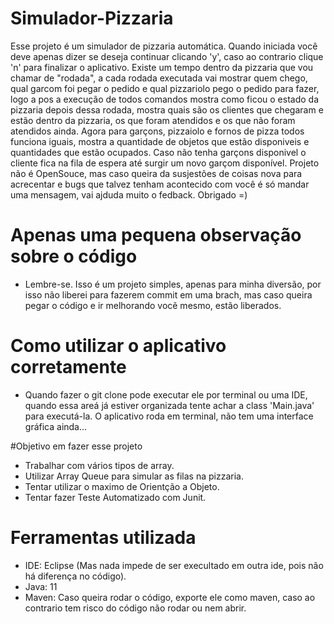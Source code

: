 # Simulador-Pizzaria
Esse projeto é um simulador de pizzaria automática. Quando iniciada você deve apenas dizer se deseja continuar clicando 'y', caso ao contrario clique 'n' para finalizar o aplicativo.
Existe um tempo dentro da pizzaria que vou chamar de "rodada", a cada rodada executada vai mostrar quem chego, qual garcom foi pegar o pedido e qual pizzariolo pego o pedido para fazer, logo a pos a execução de todos comandos mostra como ficou o estado da pizzaria depois dessa rodada, mostra quais são os clientes que chegaram e estão dentro da pizzaria, os que foram atendidos e os que não foram atendidos ainda. Agora para garçons, pizzaiolo e fornos de pizza todos funciona iguais, mostra a quantidade de objetos que estão disponiveis e quantidades que estão ocupados. Caso não tenha garçons disponivel o cliente fica na fila de espera até surgir um novo garçom disponível.
Projeto não é OpenSouce, mas caso queira da susjestões de coisas nova para acrecentar e bugs que talvez tenham acontecido com você é só mandar uma mensagem, vai ajduda muito o fedback. Obrigado =)

# Apenas uma pequena observação sobre o código
 - Lembre-se. Isso é um projeto simples, apenas para minha diversão, por isso não liberei para fazerem commit em uma brach, mas caso queira pegar o código e ir melhorando vocẽ mesmo, estão liberados.
# Como utilizar o aplicativo corretamente
 - Quando fazer o git clone pode executar ele por terminal ou uma IDE, quando essa areá já estiver organizada tente achar a class 'Main.java' para executá-la. O aplicativo roda em terminal, não tem uma interface gráfica ainda...

#Objetivo em fazer esse projeto
  - Trabalhar com vários tipos de array.
  - Utilizar Array Queue para simular as filas na pizzaria.
  - Tentar utilizar o maximo de Orientção a Objeto.
  - Tentar fazer Teste Automatizado com Junit.

# Ferramentas utilizada
  - IDE: Eclipse (Mas nada impede de ser execultado em outra ide, pois não há diferença no código).
  - Java: 11
  - Maven: Caso queira rodar o código, exporte ele como maven, caso ao contrario tem risco do código não rodar ou nem abrir.
  
  
